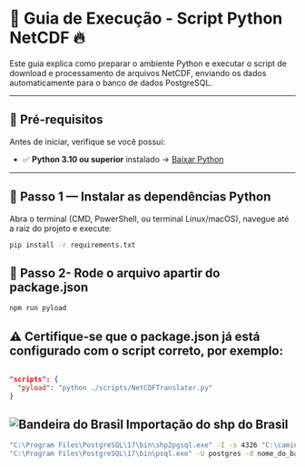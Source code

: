 # 📄 Guia de Execução - Script Python NetCDF 🔥

Este guia explica como preparar o ambiente Python e executar o script de download e processamento de arquivos NetCDF, enviando os dados automaticamente para o banco de dados PostgreSQL.

---

## 🔧 Pré-requisitos

Antes de iniciar, verifique se você possui:

- ✅ **Python 3.10 ou superior** instalado → [Baixar Python](https://www.python.org/downloads/)

---

## 🚀 Passo 1 — Instalar as dependências Python

Abra o terminal (CMD, PowerShell, ou terminal Linux/macOS), navegue até a raiz do projeto e execute:

```bash
pip install -r requirements.txt
```

## 🚀 Passo 2- Rode o arquivo apartir do package.json

```bash
npm run pyload
```

## ⚠️ Certifique-se que o package.json já está configurado com o script correto, por exemplo:

```json

"scripts": {
  "pyload": "python ./scripts/NetCDFTranslater.py"
}
```

## ![Bandeira do Brasil](https://flagcdn.com/w40/br.png) Importação do shp do Brasil
```bash
"C:\Program Files\PostgreSQL\17\bin\shp2pgsql.exe" -I -s 4326 "C:\caminho\para\seu\arquivo\paises.shp" pais_area > pais_area.sql
"C:\Program Files\PostgreSQL\17\bin\psql.exe" -U postgres -d nome_do_banco_de_dados -f pais_area.sql

```
